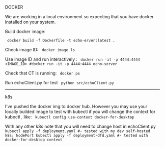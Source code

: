 DOCKER

We are working in a local environment so expecting that you have docker installed on your system.


Build docker image:

`
 docker build -f Dockerfile -t echo-erver:latest .`

Check image ID:
`
    docker image ls`

Use image ID and run interactively : 
`
    docker run -it -p 4444:4444 <IMAGE_ID>
    #docker run -it -p 4444:4444 echo-server`

Check that CT is running:
`
    docker ps`

Run echoClient.py for test
`
    python src/echoClient.py`



-----------
k8s

I've pushed the docker img to docker hub. However you may use your locally builded image to test with kubectl if you will change the context for kubectl  , like: 
`
    kubectl config use-context docker-for-desktop`

With any other k8s note that you will need to change host in echoClient.py
`
    kubectl apply -f deployment.yaml #- tested with my dev self-hosted k8s; NodePort
    kubectl apply -f deployment-dfd.yaml #- tested with docker-for-desktop context`






